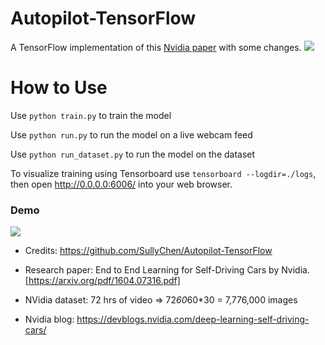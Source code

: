 # Autopilot-TensorFlow
A TensorFlow implementation of this [Nvidia paper](https://arxiv.org/pdf/1604.07316.pdf) with some changes.
<img src="https://i0.wp.com/softwareengineeringdaily.com/wp-content/uploads/2018/10/self-driving-car-02.png?fit=1190%2C595&ssl=1">

# How to Use


Use `python train.py` to train the model

Use `python run.py` to run the model on a live webcam feed

Use `python run_dataset.py` to run the model on the dataset

To visualize training using Tensorboard use `tensorboard --logdir=./logs`, then open http://0.0.0.0:6006/ into your web browser.

### Demo 
<img src="demo.gif">

- Credits: https://github.com/SullyChen/Autopilot-TensorFlow
- Research paper: End to End Learning for Self-Driving Cars by Nvidia. [https://arxiv.org/pdf/1604.07316.pdf]

- NVidia dataset: 72 hrs of video => 72*60*60*30 = 7,776,000 images
- Nvidia blog: https://devblogs.nvidia.com/deep-learning-self-driving-cars/







